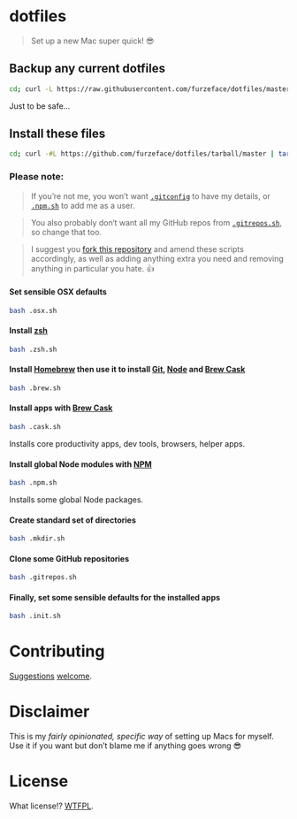 # dotfiles

> Set up a new Mac super quick! :sunglasses:

## Backup any current dotfiles
```sh
cd; curl -L https://raw.githubusercontent.com/furzeface/dotfiles/master/.backup.sh > .backup.sh && bash .backup.sh
```
Just to be safe&hellip;

## Install these files
```sh
cd; curl -#L https://github.com/furzeface/dotfiles/tarball/master | tar -xzv --strip-components 1 --exclude=README.md
```

### Please note:
> If you’re not me, you won’t want [`.gitconfig`](https://github.com/furzeface/dotfiles/blob/master/.gitconfig) to have my details, or [`.npm.sh`](https://github.com/furzeface/dotfiles/blob/master/.npm.sh#L9) to add me as a user.

> You also probably don‘t want all my GitHub repos from [`.gitrepos.sh`](https://github.com/furzeface/dotfiles/blob/master/.gitrepos.sh#L14), so change that too.

> I suggest you [fork this repository](https://github.com/furzeface/dotfiles/fork) and amend these scripts accordingly, as well as adding anything extra you need and removing anything in particular you hate. :+1:


#### Set sensible OSX defaults
```sh
bash .osx.sh
```

#### Install [zsh](http://ohmyz.sh)
```sh
bash .zsh.sh
```

#### Install [Homebrew](http://brew.sh) then use it to install [Git](http://git-scm.com), [Node](http://nodejs.org) and [Brew Cask](http://caskroom.io)
```sh
bash .brew.sh
```

#### Install apps with [Brew Cask](http://caskroom.io)
```sh
bash .cask.sh
```
Installs core productivity apps, dev tools, browsers, helper apps.

#### Install global Node modules with [NPM](https://www.npmjs.org)
```sh
bash .npm.sh
```
Installs some global Node packages.

#### Create standard set of directories
```sh
bash .mkdir.sh
```

#### Clone some GitHub repositories
```sh
bash .gitrepos.sh
```

#### Finally, set some sensible defaults for the installed apps
```sh
bash .init.sh
```

# Contributing
[Suggestions](https://github.com/furzeface/dotfiles/issues) [welcome](https://github.com/furzeface/dotfiles/pulls).


# Disclaimer
This is my _fairly opinionated, specific way_ of setting up Macs for myself. Use it if you want but don’t blame me if anything goes wrong :sunglasses:

# License
What license!? [WTFPL](http://www.wtfpl.net).
